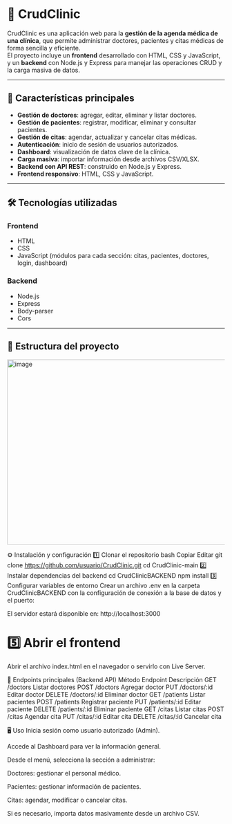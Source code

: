 # 🏥 CrudClinic

CrudClinic es una aplicación web para la **gestión de la agenda médica de una clínica**, que permite administrar doctores, pacientes y citas médicas de forma sencilla y eficiente.  
El proyecto incluye un **frontend** desarrollado con HTML, CSS y JavaScript, y un **backend** con Node.js y Express para manejar las operaciones CRUD y la carga masiva de datos.

---

## 🚀 Características principales

- **Gestión de doctores**: agregar, editar, eliminar y listar doctores.
- **Gestión de pacientes**: registrar, modificar, eliminar y consultar pacientes.
- **Gestión de citas**: agendar, actualizar y cancelar citas médicas.
- **Autenticación**: inicio de sesión de usuarios autorizados.
- **Dashboard**: visualización de datos clave de la clínica.
- **Carga masiva**: importar información desde archivos CSV/XLSX.
- **Backend con API REST**: construido en Node.js y Express.
- **Frontend responsivo**: HTML, CSS y JavaScript.

---

## 🛠️ Tecnologías utilizadas

### **Frontend**
- HTML
- CSS
- JavaScript (módulos para cada sección: citas, pacientes, doctores, login, dashboard)

### **Backend**
- Node.js
- Express
- Body-parser
- Cors

---

## 📂 Estructura del proyecto

<img width="538" height="428" alt="image" src="https://github.com/user-attachments/assets/eeec98a5-7eea-4a6a-a411-faeee7edb0f1" />

    
⚙️ Instalación y configuración
1️⃣ Clonar el repositorio
bash
Copiar
Editar
git clone https://github.com/usuario/CrudClinic.git
cd CrudClinic-main
2️⃣ Instalar dependencias del backend
cd CrudClinicBACKEND
npm install
3️⃣ Configurar variables de entorno
Crear un archivo .env en la carpeta CrudClinicBACKEND con la configuración de conexión a la base de datos y el puerto:

El servidor estará disponible en:
http://localhost:3000

# 5️⃣ Abrir el frontend
Abrir el archivo index.html en el navegador o servirlo con Live Server.

📌 Endpoints principales (Backend API)
Método	Endpoint	Descripción
GET	/doctors	Listar doctores
POST	/doctors	Agregar doctor
PUT	/doctors/:id	Editar doctor
DELETE	/doctors/:id	Eliminar doctor
GET	/patients	Listar pacientes
POST	/patients	Registrar paciente
PUT	/patients/:id	Editar paciente
DELETE	/patients/:id	Eliminar paciente
GET	/citas	Listar citas
POST	/citas	Agendar cita
PUT	/citas/:id	Editar cita
DELETE	/citas/:id	Cancelar cita

🖥️ Uso
Inicia sesión como usuario autorizado (Admin).

Accede al Dashboard para ver la información general.

Desde el menú, selecciona la sección a administrar:

Doctores: gestionar el personal médico.

Pacientes: gestionar información de pacientes.

Citas: agendar, modificar o cancelar citas.

Si es necesario, importa datos masivamente desde un archivo CSV.

